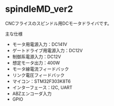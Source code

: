 # spindleMD_ver2

CNCフライスのスピンドル用DCモータドライバです。

主な仕様
- モータ用電源入力：DC141V
- ゲートドライブ用電源入力：DC12V
- 制御系電源入力：DC12V
- 想定モータ出力：400W
- モータ線電流フィードバック
- リンク電圧フィードバック
- マイコン：STM32F303K8T6
- インターフェース：I2C, UART
- ABZエンコーダ入力
- GPIO

